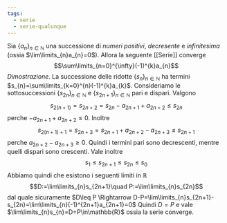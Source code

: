 ```yaml
---
tags:
  - serie
  - serie-qualunque
---
```

Sia $\{a_{n}\}_{n\in\mathbb{N}}$ una successione di *numeri positivi*, *decresente* e *infinitesima* (ossia $\lim\limits_{n}a_{n}=0$). Allora la seguente [[Serie]] converge
$$\sum\limits_{n=0}^{\infty}(-1)^{k}a_{n}$$
*Dimostrazione.* La successione delle ridotte $\{s_n\}_{n\in\mathbb{N}}$ ha termini $s_{n}=\sum\limits_{k=0}^{n}(-1)^{k}a_{k}$. Consideriamo le sottosuccessioni $\{s_{2n}\}_{n\in\mathbb{N}}$ e $\{s_{2n+1}\}_{n\in\mathbb{N}}$ pari e dispari. Valgono
$$s_{2(n+1)}=s_{2n+2}=s_{2n}-a_{2n+1}+a_{2n+2}\leq s_{2n}$$
perche $-a_{2n+1}+a_{2n+2}\leq0$. Inoltre
$$s_{2(n+1)+1}=s_{2n+3}=s_{2n+1}+a_{2n+2}-a_{2n+3}\leq s_{2n+1}$$
perche $a_{2n+2}-a_{2n+3}\geq0$.
Quindi i termini pari sono decrescenti, mentre quelli dispari sono crescenti. Vale inoltre
$$s_{1}\leq s_{2n+1}\leq s_{2n}\leq s_{0}$$
Abbiamo quindi che esistono i seguenti limiti in $\mathbb{R}$
$$D:=\lim\limits_{n}s_{2n+1}\quad P:=\lim\limits_{n}s_{2n}$$
dal quale sicuramente $D\leq P \Rightarrow D-P=\lim\limits_{n}s_{2n+1}-s_{2n}=\lim\limits_{n}(-1)^{2n+1}a_{2n+1}=0$
Quindi $D=P$ e vale $\lim\limits_{n}s_{n}=D=P\in\mathbb{R}$ ossia la serie converge.